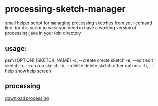 # processing-sketch-manager
small helper script for managing processing sketches from your comand line.
for this script to work you need to have a working version of processing-java in your /bin directory

## usage:
psm [OPTION] [SKETCH_NAME]
	-c, --create    create sketch
	-e, --edit		  edit sketch
	-r, --run       run sketch
	-d, --delete		delete sketch
other options:
	-h, --help		  show help screen

## processing
[download processing](https://www.processing.org/download/)

